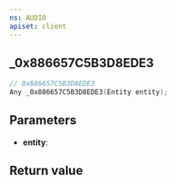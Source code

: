 ```yaml
---
ns: AUDIO
apiset: client
---
```

## _0x886657C5B3D8EDE3

```c
// 0x886657C5B3D8EDE3
Any _0x886657C5B3D8EDE3(Entity entity);
```


## Parameters
* **entity**:

## Return value


